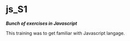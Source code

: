 # js_S1  

***Bunch of exercises in Javascript***  

This training was to get familiar with Javascript langage.
